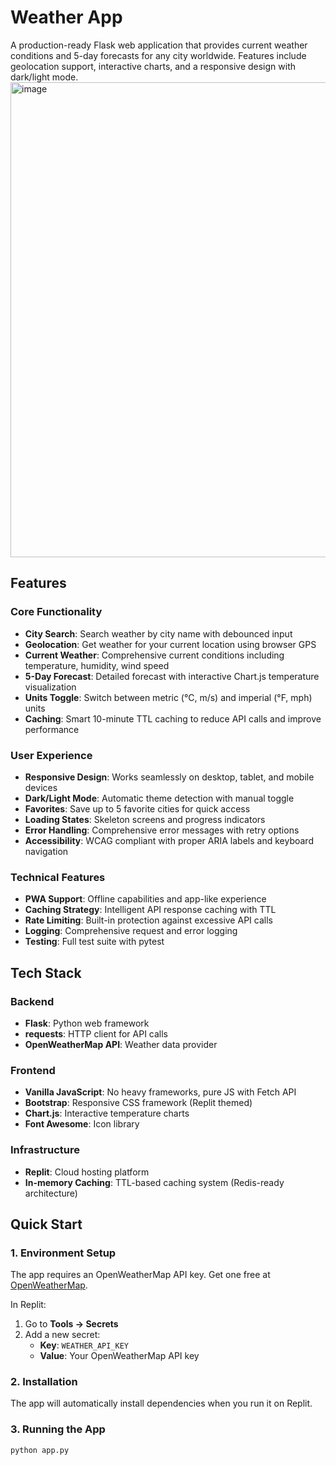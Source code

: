 # Weather App

A production-ready Flask web application that provides current weather conditions and 5-day forecasts for any city worldwide. Features include geolocation support, interactive charts, and a responsive design with dark/light mode.
<img width="1829" height="760" alt="image" src="https://github.com/user-attachments/assets/f2b1905f-8e9d-483c-bf5b-a0b3f132faa2" />

## Features

### Core Functionality
- **City Search**: Search weather by city name with debounced input
- **Geolocation**: Get weather for your current location using browser GPS
- **Current Weather**: Comprehensive current conditions including temperature, humidity, wind speed
- **5-Day Forecast**: Detailed forecast with interactive Chart.js temperature visualization
- **Units Toggle**: Switch between metric (°C, m/s) and imperial (°F, mph) units
- **Caching**: Smart 10-minute TTL caching to reduce API calls and improve performance

### User Experience
- **Responsive Design**: Works seamlessly on desktop, tablet, and mobile devices
- **Dark/Light Mode**: Automatic theme detection with manual toggle
- **Favorites**: Save up to 5 favorite cities for quick access
- **Loading States**: Skeleton screens and progress indicators
- **Error Handling**: Comprehensive error messages with retry options
- **Accessibility**: WCAG compliant with proper ARIA labels and keyboard navigation

### Technical Features
- **PWA Support**: Offline capabilities and app-like experience
- **Caching Strategy**: Intelligent API response caching with TTL
- **Rate Limiting**: Built-in protection against excessive API calls
- **Logging**: Comprehensive request and error logging
- **Testing**: Full test suite with pytest

## Tech Stack

### Backend
- **Flask**: Python web framework
- **requests**: HTTP client for API calls
- **OpenWeatherMap API**: Weather data provider

### Frontend
- **Vanilla JavaScript**: No heavy frameworks, pure JS with Fetch API
- **Bootstrap**: Responsive CSS framework (Replit themed)
- **Chart.js**: Interactive temperature charts
- **Font Awesome**: Icon library

### Infrastructure
- **Replit**: Cloud hosting platform
- **In-memory Caching**: TTL-based caching system (Redis-ready architecture)

## Quick Start

### 1. Environment Setup

The app requires an OpenWeatherMap API key. Get one free at [OpenWeatherMap](https://openweathermap.org/api).

In Replit:
1. Go to **Tools → Secrets**
2. Add a new secret:
   - **Key**: `WEATHER_API_KEY`
   - **Value**: Your OpenWeatherMap API key

### 2. Installation

The app will automatically install dependencies when you run it on Replit.

### 3. Running the App

```bash
python app.py
